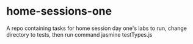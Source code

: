 # home-sessions-one
A repo containing tasks for home session day one's labs
to run, change directory to tests, then run command jasmine  testTypes.js

